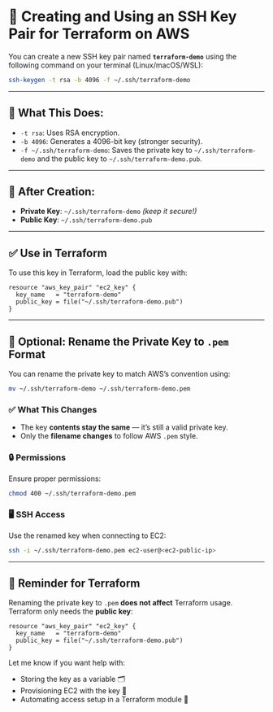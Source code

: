 
# 🔐 Creating and Using an SSH Key Pair for Terraform on AWS

You can create a new SSH key pair named **`terraform-demo`** using the following command on your terminal (Linux/macOS/WSL):

```bash
ssh-keygen -t rsa -b 4096 -f ~/.ssh/terraform-demo
```

---

## 📝 What This Does:

- `-t rsa`: Uses RSA encryption.
- `-b 4096`: Generates a 4096-bit key (stronger security).
- `-f ~/.ssh/terraform-demo`: Saves the private key to `~/.ssh/terraform-demo` and the public key to `~/.ssh/terraform-demo.pub`.

---

## 📌 After Creation:

- **Private Key**: `~/.ssh/terraform-demo` _(keep it secure!)_
- **Public Key**: `~/.ssh/terraform-demo.pub`

---

## ✅ Use in Terraform

To use this key in Terraform, load the public key with:

```hcl
resource "aws_key_pair" "ec2_key" {
  key_name   = "terraform-demo"
  public_key = file("~/.ssh/terraform-demo.pub")
}
```

---

## 📎 Optional: Rename the Private Key to `.pem` Format

You can rename the private key to match AWS’s convention using:

```bash
mv ~/.ssh/terraform-demo ~/.ssh/terraform-demo.pem
```

### ✅ What This Changes

- The key **contents stay the same** — it’s still a valid private key.
- Only the **filename changes** to follow AWS `.pem` style.

### 🔒 Permissions

Ensure proper permissions:

```bash
chmod 400 ~/.ssh/terraform-demo.pem
```

### 🖥️ SSH Access

Use the renamed key when connecting to EC2:

```bash
ssh -i ~/.ssh/terraform-demo.pem ec2-user@<ec2-public-ip>
```

---

## 🔁 Reminder for Terraform

Renaming the private key to `.pem` **does not affect** Terraform usage. Terraform only needs the **public key**:

```hcl
resource "aws_key_pair" "ec2_key" {
  key_name   = "terraform-demo"
  public_key = file("~/.ssh/terraform-demo.pub")
}
```

Let me know if you want help with:

- Storing the key as a variable 🗂️
- Provisioning EC2 with the key 🔧
- Automating access setup in a Terraform module 🧰
